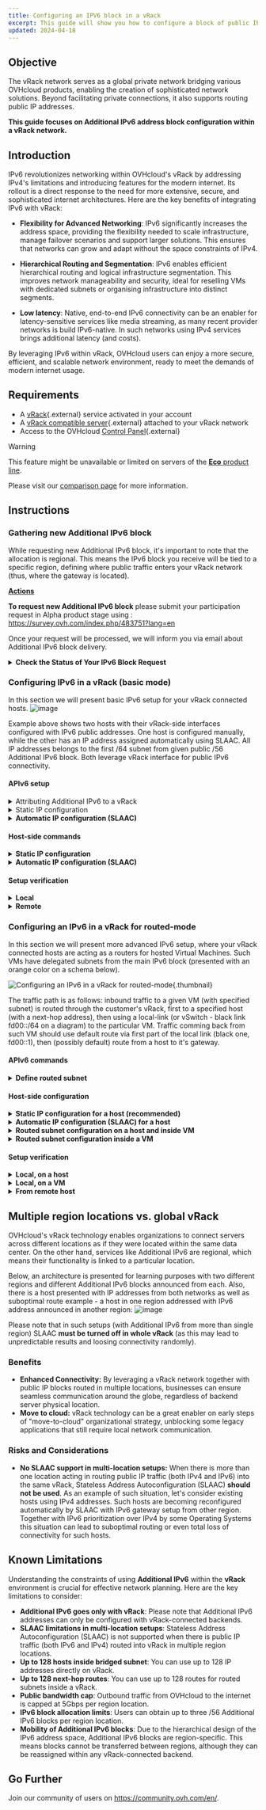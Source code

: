 ```yaml
---
title: Configuring an IPV6 block in a vRack
excerpt: This guide will show you how to configure a block of public IPV6 addresses for use with the vRack.
updated: 2024-04-18
---
```


## Objective

The vRack network serves as a global private network bridging various OVHcloud products, enabling the creation of sophisticated network solutions. Beyond facilitating private connections, it also supports routing public IP addresses. 

**This guide focuses on Additional IPv6 address block configuration within a vRack network.**


## Introduction

IPv6 revolutionizes networking within OVHcloud's vRack by addressing IPv4's limitations and introducing features for the modern internet. Its rollout is a direct response to the need for more extensive, secure, and sophisticated internet architectures. Here are the key benefits of integrating IPv6 with vRack:

- **Flexibility for Advanced Networking**: IPv6 significantly increases the address space, providing the flexibility needed to scale infrastructure, manage failover scenarios and support larger solutions. This ensures that networks can grow and adapt without the space constraints of IPv4.

- **Hierarchical Routing and Segmentation**: IPv6 enables efficient hierarchical routing and logical infrastructure segmentation. This improves network manageability and security, ideal for reselling VMs with dedicated subnets or organising infrastructure into distinct segments.

- **Low latency**: Native, end-to-end IPv6 connectivity can be an enabler for latency-sensitive services like media streaming, as many recent provider networks is build IPv6-native. In such networks using IPv4 services brings additional latency (and costs).

By leveraging IPv6 within vRack, OVHcloud users can enjoy a more secure, efficient, and scalable network environment, ready to meet the demands of modern internet usage.


## Requirements

- A [vRack](https://www.ovh.com/ca/en/solutions/vrack/){.external} service activated in your account
- A [vRack compatible server](https://www.ovh.com/ca/en/solutions/vrack/){.external} attached to your vRack network
- Access to the OVHcloud [Control Panel](https://ca.ovh.com/auth/?action=gotomanager&from=https://www.ovh.com/world/&ovhSubsidiary=we){.external}

> [!warning]
> This feature might be unavailable or limited on servers of the [**Eco** product line](https://eco.ovhcloud.com/en/about/).
>
> Please visit our [comparison page](https://eco.ovhcloud.com/en/compare/) for more information.

## Instructions

### Gathering new Additional IPv6 block

While requesting new Additional IPv6 block, it's important to note that the allocation is regional. This means the IPv6 block you receive will be tied to a specific region, defining where public traffic enters your vRack network (thus, where the gateway is located). 

**<ins>Actions</ins>**  

<b>To request new Additional IPv6 block</b> please submit your participation request in Alpha product stage using : https://survey.ovh.com/index.php/483751?lang=en

Once your request will be processed, we will inform you via email about Additional IPv6 block delivery.

<details>
<summary> <b>Check the Status of Your IPv6 Block Request</b> </summary>
<blockquote>
    
We can check services eligible for configuration using this GET API call:
![image](https://github.com/ovh/docs/blob/ipv6_in_vrack/pages/bare_metal_cloud/dedicated_servers/configure-an-ipv6-in-a-vrack/images/get-eligibleServices.png)
New IPv6 block is there, let's configure it now!

</blockquote>
</details>


### Configuring IPv6 in a vRack (basic mode)

In this section we will present basic IPv6 setup for your vRack connected hosts.
![image](https://github.com/ovh/docs/assets/60412/04b55646-15f9-4ecd-86f3-cea51fa7421e)

Example above shows two hosts with their vRack-side interfaces configured with IPv6 public addresses. One host is configured manually, while the other has an IP address assigned automatically using SLAAC. All IP addresses belongs to the first /64 subnet from given public /56 Additional IPv6 block. Both leverage vRack interface for public IPv6 connectivity.


#### APIv6 setup

<details>
<summary>Attributing Additional IPv6 to a vRack</summary>

Delivered IPv6 block (as seen previously with /eligibleServices API call), can now be added to the vRack network configuration using this POST method:

![image](https://github.com/ovh/docs/blob/ipv6_in_vrack/pages/bare_metal_cloud/dedicated_servers/configure-an-ipv6-in-a-vrack/images/post-ipv6.png)

It can be also verified this way:
![image-2024-3-29_14-55-25](https://github.com/ovh/docs/assets/60412/20108fc8-a30e-481d-b470-beb2b99e7b7a)
Now, we see our block configured with a vRack. Next step is to configure your host or VMs.

</details>

<details>
<summary>Static IP configuration</summary>

<blockquote>
Once Additional IPv6 /56 block is attributed to a vRack network, there is always first /64 subnet that is bridged with it. That means, you can easily use such IPs on your hosts. 
Let's check exactly which subnet is bridged::

![image-2024-3-29_14-54-24](https://github.com/ovh/docs/assets/60412/c3c67e28-205c-4ebe-910f-fefa5c018781)


To get more details:

![image-2024-3-29_14-53-36](https://github.com/ovh/docs/assets/60412/574f9e7a-3c6c-4aea-b232-0e1167a8285a)
Notice that IP autoconfiguration (SLAAC) is turned off by default.

</blockquote>
</details>
        
<details>
<summary><b>Automatic IP configuration (SLAAC)</b></summary>

To simplify IP addressing inside your network, you may want to use SLAAC. It can be enabled per-bridged-subnet only and can be enabled with simple POST method:

![image-2024-3-29_14-48-7](https://github.com/ovh/docs/assets/60412/a26da7cd-9a9d-4841-b055-9997cf460adc)

Don't forget to configure SLAAC on your host machine.

</details>

#### Host-side commands

<details>
<summary> <b>Static IP configuration</b></b> </summary>
<blockquote>

In a basic configuration, you may want to setup an IP address and routing manually. This is also suggested way when your machine acts as a router (see [configuring routed subnet](#configuring-an-ipv6-in-a-vrack-for-routed-mode)) and has ipv6.forwarding mode enabled.

First, let's add an IP address on the vrack interface (in our example "eth1"):
``` bash
$ sudo ip address add 2001:41d0:abcd:ef00::2/64 dev eth1
```
(Please note that the first IP address in a block, 2001:41d0:abcd:ef00::1/64 is gateway IP address and must not be used for host addressing).

Optionally, if you want to use vRack interface as the main one for IPv6 traffic, default route can be configured the following way:
``` bash
$ sudo ip -6 route add default via 2001:41d0:abcd:ef00::1/64 dev eth1
```

Finally, bring up the interface (and verify configured IP on it):
``` bash
$ sudo ip link set up dev eth1
$ ip -6 addr list dev eth1
4: eth1: <BROADCAST,MULTICAST,UP,LOWER_UP> mtu 1500 qdisc mq state UP group default qlen 1000
    inet6 2001:41d0:abcd:ef00::2/64 scope global static
```

</blockquote>
</details>
<details>
<summary> <b>Automatic IP configuration (SLAAC)</b></b> </summary>
<blockquote>

To use automatic configuration, please ensure you have configured your interface as the following:

First, let's allow our host to accept Router Advertisements (for autoconfiguration) on the vrack interface (in our example "eth1"):
``` bash
$ sudo sysctl -w net.ipv6.conf.eth1.accept_ra=1
```
Important to note is that this setting will not work if ipv6.forwarding is enabled in your system. In such case please refer to [Automatic IP configuration for routed subnet](#host-side-configuration) for details.
 
Then, simply bring up the interface:
``` bash
$ sudo ip link set up dev eth1
$ ip -6 addr list dev eth1
4: eth1: <BROADCAST,MULTICAST,UP,LOWER_UP> mtu 1500 qdisc mq state UP group default qlen 1000
    inet6 2001:41d0:abcd:ef00:fe34:97ff:feb0:c166/64 scope global dynamic mngtmpaddr
       valid_lft 2322122sec preferred_lft 334922sec
```
After a moment (configuration must propagate), specific IPv6 address (with flags _global_ and _dynamic_) should be visible on the interface.

</blockquote>
</details>
        
#### Setup verification

<details>
<summary> <b>Local</b> </summary>
<blockquote>

Most basic test is to ping local IP address on a host:

``` bash
#debian@ns2000052:~$ ping 2001:41d0:900:2100:fe34:97ff:feb0:c166
PING 2001:41d0:900:2100:fe34:97ff:feb0:c166(2001:41d0:900:2100:fe34:97ff:feb0:c166) 56 data bytes
64 bytes from 2001:41d0:900:2100:fe34:97ff:feb0:c166: icmp_seq=1 ttl=64 time=0.043 ms
64 bytes from 2001:41d0:900:2100:fe34:97ff:feb0:c166: icmp_seq=2 ttl=64 time=0.034 ms
```

</blockquote>
</details>

<details>
<summary> <b>Remote</b> </summary>
<blockquote>
Next, let's verify connectivity from remote:
    
``` bash
#ubuntu@remote-test:~$ ping 2001:41d0:900:2100:fe34:97ff:feb0:c166
PING 2001:41d0:900:2100:fe34:97ff:feb0:c166(2001:41d0:900:2100:fe34:97ff:feb0:c166) 56 data bytes
64 bytes from 2001:41d0:900:2100:fe34:97ff:feb0:c166: icmp_seq=1 ttl=55 time=7.23 ms
64 bytes from 2001:41d0:900:2100:fe34:97ff:feb0:c166: icmp_seq=2 ttl=55 time=6.90 ms
64 bytes from 2001:41d0:900:2100:fe34:97ff:feb0:c166: icmp_seq=3 ttl=55 time=6.92 ms
```

</blockquote>
</details>    

### Configuring an IPv6 in a vRack for routed-mode

In this section we will present more advanced IPv6 setup, where your vRack connected hosts are acting as a routers for hosted Virtual Machines. Such VMs have delegated subnets from the main IPv6 block (presented with an orange color on a schema below).

![Configuring an IPv6 in a vRack for routed-mode](images/20240418-01.png){.thumbnail}


The traffic path is as follows: inbound traffic to a given VM (with specified subnet) is routed through the customer's vRack, first to a specified host (with a next-hop address), then using a local-link (or vSwitch - black link fd00::/64 on a diagram) to the particular VM.
Traffic comming back from such VM should use default route via first part of the local link (black one, fd00::1), then (possibly default) route from a host to it's gateway.

#### APIv6 commands

<details>
<summary> <b>Define routed subnet</b> </summary>
<blockquote>

To create a routed subnet, we must first define:
- subnet in CIDR notation (size between /57 and /64)
- next-hop address (so the host's IPv6 address)

Please note that given subnet can not overlap with any other subnet defined and next-hop address must belong to the first part (bridged /64 subnet) of your Additional IPv6 prefix.

Please use the call as follows in the example below:

![Define routed subnet](images/20240418-02.png){.thumbnail}

In the example above, we define routed subnet at a size of 2001:41d0:abcd:ef10::/60 which will be delegated to the VM hosted on: 2001:41d0:abcd:ef00::2

</blockquote>
</details>




#### Host-side configuration

<details>
<summary> <b>Static IP configuration for a host (recommended)</b> </summary>
<blockquote>

When hosting Virtual Machines, we strongly recommend to use static configuration on your host.

Setup an IPv6 address, bring up the interface and (optionally) add default route over the vRack interface:
``` bash
$ sudo ip addr add 2001:41d0:abcd:ef00::2/64 dev eth1
$ sudo ip link set dev eth1 up
$ sudo ip -6 route add default via 2001:41d0:abcd:ef00::1 dev eth1
```

</blockquote>
</details>

<details>
<summary><b>Automatic IP configuration (SLAAC) for a host</b></summary>
<blockquote>

    In some cases, you may want to configure your interfaces with SLAAC and IP forwarding together. 
Please note this bring additional risks (such as loosing access not only to the host but also to all VMs) and is not recommended.

Ensuring IPv6 forwarding is enabled:
``` bash
$ sudo sysctl -w net.ipv6.conf.all.forwarding=1
```

Configuring Router Advertisements to be accepted (on vRack eth1 interface in our example):
``` bash
$ sudo sysctl -w net.ipv6.conf.eth1.accept_ra=2
```

</blockquote>
</details>


<details>
<summary> <b>Routed subnet configuration on a host and inside VM</b> </summary>
<blockquote>

To ensure that our host knows what to do with packets addressed to the new routed subnet (that will be on a VM), we must add specific route for it.
In our example this is veth link with fd00::2/64 address inside a VM we will use for a routing.
Please note that this is very specific to the Hypervisor installed (it can be some of the vSwitch or veth interfaces). Please refer specific hypervisor networking guide for this setup.
``` bash
$ sudo ip -6 route add 2001:41d0:abcd:ef10::/60 via fd00::2
```

</blockquote>
</details>


<details>
<summary> <b>Routed subnet configuration inside a VM</b> </summary>

Again, please note that used link between host and VMs is very specific to the Hypervisor installed (it can be some of the vSwitch or veth interfaces). Please refer specific hypervisor networking guide for this setup.

<blockquote>
Add our routed IP block inside a VM to ensure it can accept packets:
    
``` bash
debian@vm-1:~$ sudo ip address add 2001:41d0:abcd:ef10::1/60 dev lo
```

Add default route on a VM to ensure traffic can get back out of it:
``` bash
debian@vm-1:~$ sudo ip -6 route add default via fd00::1
```

</blockquote>
</details>


#### Setup verification

<details>
<summary> <b>Local, on a host</b> </summary>
<blockquote>

Ping from the host into the container (using local link):
``` bash
debian@host:~$ ping fd00::2
PING fd00::2(fd00::2) 56 data bytes
64 bytes from fd00::2: icmp_seq=1 ttl=64 time=0.053 ms
64 bytes from fd00::2: icmp_seq=2 ttl=64 time=0.071 ms
```

Ping from the host into the container (using routed subnet):
``` bash
debian@host:~$ ping 2001:41d0:abcd:ef10::1
PING 2001:41d0:abcd:ef10::1(2001:41d0:abcd:ef10::1) 56 data bytes
64 bytes from 2001:41d0:abcd:ef10::1: icmp_seq=1 ttl=64 time=0.054 ms
64 bytes from 2001:41d0:abcd:ef10::1: icmp_seq=2 ttl=64 time=0.073 ms
```

Check route to our /60 subnet on a host:
``` bash
debian@host:~$ ip -6 route get 2001:41d0:abcd:ef10::1
2001:41d0:abcd:ef10::1 from :: via fd00::2 dev veth1a src fd00::1 metric 1024 pref medium
```

</blockquote>
</details>

<details>
<summary> <b>Local, on a VM</b> </summary>
<blockquote>

First, check routing table:
``` bash
debian@vm-1:~$ ip -6 route show
2001:41d0:abcd:ef10::/60 dev lo proto kernel metric 256 pref medium
fd00::/64 dev veth1b proto kernel metric 256 pref medium
default via fd00::1 dev veth1b src 2001:41d0:abcd:ef10::1 metric 1024 pref medium
```

Ping host link local interface:
``` bash
debian@vm-1:~$ ping fd00::1
PING fd00::1(fd00::1) 56 data bytes
64 bytes from fd00::1: icmp_seq=1 ttl=64 time=0.051 ms
64 bytes from fd00::1: icmp_seq=2 ttl=64 time=0.070 ms
```

Ping host global interface:
``` bash
debian@vm-1:~$ ping 2001:41d0:abcd:ef00::2
PING 2001:41d0:abcd:ef00::2(2001:41d0:abcd:ef00::2) 56 data bytes
64 bytes from 2001:41d0:abcd:ef00::2: icmp_seq=1 ttl=64 time=0.050 ms
64 bytes from 2001:41d0:abcd:ef00::2: icmp_seq=2 ttl=64 time=0.080 ms
```

Finally, let's ping external IPv4 from a VM:
``` bash
debian@vm-1:~$ ping 2001:41d0:242:d300::
PING 2001:41d0:242:d300::(2001:41d0:242:d300::) 56 data bytes
64 bytes from 2001:41d0:242:d300::: icmp_seq=1 ttl=57 time=0.388 ms
64 bytes from 2001:41d0:242:d300::: icmp_seq=2 ttl=57 time=0.417 ms
```

Or, using domain name:
``` bash
debian@vm-1:~$ ping -6 proof.ovh.net
PING proof.ovh.net(2001:41d0:242:d300:: (2001:41d0:242:d300::)) 56 data bytes
64 bytes from 2001:41d0:242:d300:: (2001:41d0:242:d300::): icmp_seq=1 ttl=57 time=0.411 ms
64 bytes from 2001:41d0:242:d300:: (2001:41d0:242:d300::): icmp_seq=2 ttl=57 time=0.415 ms
```

</blockquote>
</details>

<details>
<summary> <b>From remote host</b> </summary>
<blockquote>

Let's check connectivity to our VM from outside of OVHcloud network:

``` bash
ubuntu@remote-test:~$ ping 2001:41d0:abcd:ef10::1
PING 2001:41d0:abcd:ef10::1(2001:41d0:abcd:ef10::1) 56 data bytes
64 bytes from 2001:41d0:abcd:ef10::1: icmp_seq=1 ttl=55 time=5.84 ms
64 bytes from 2001:41d0:abcd:ef10::1: icmp_seq=2 ttl=55 time=2.98 ms
```

And traceroute from remote host (somewhere in the internet):
``` bash
ubuntu@remote-test:~$ mtr -rc1 2001:41d0:abcd:ef10::1
Start: 2024-03-26T09:26:45+0000
HOST: remote-test                  				Loss%   Snt   Last   Avg  Best  Wrst StDev
...
...
  9.|-- 2001:41d0:abcd::2:5d        				0.0%     1    1.9   1.9   1.9   1.9   0.0
 10.|-- 2001:41d0:abcd:ef00::2      				0.0%     1    2.2   2.2   2.2   2.2   0.0
 11.|-- 2001:41d0:abcd:ef10::1      				0.0%     1    2.2   2.2   2.2   2.2   0.0
```
In this example: 
- hop 10 - our host's IP address
- hop 11 - our VM's IP address

</blockquote>
</details>

## Multiple region locations vs. global vRack

OVHcloud's vRack technology enables organizations to connect servers across different locations as if they were located within the same data center. 
On the other hand, services like Additional IPv6 are regional, which means their functionality is linked to a particular location. 

Below, an architecture is presented for learning purposes with two different regions and different Additional IPv6 blocks announced from each. Also, there is a host presented with IP addresses from both networks as well as suboptimal route example - a host in one region addressed with IPv6 address announced in another region:
![image](https://github.com/ovh/docs/assets/60412/c8789220-2b6c-4245-bada-94e3854be8f7)

Please note that in such setups (with Additional IPv6 from more than single region) SLAAC **must be turned off in whole vRack** (as this may lead to unpredictable results and loosing connectivity randomly).


### Benefits

- **Enhanced Connectivity:** By leveraging a vRack network together with public IP blocks routed in multiple locations, businesses can ensure seamless communication around the globe, regardless of backend server physical location.
- **Move to cloud:** vRack technology can be a great enabler on early steps of "move-to-cloud" organizational strategy, unblocking some legacy applications that still require local network communication.

### Risks and Considerations

- **No SLAAC support in multi-location setups:** When there is more than one location acting in routing public IP traffic (both IPv4 and IPv6) into the same vRack, Stateless Address Autoconfiguration (SLAAC) **should not be used**. As an example of such situation, let's consider existing hosts using IPv4 addresses. Such hosts are becoming reconfigured automatically by SLAAC with IPv6 gateway setup from other region. Together with IPv6 prioritization over IPv4 by some Operating Systems this situation can lead to suboptimal routing or even total loss of connectivity for such hosts.


## Known Limitations

Understanding the constraints of using **Additional IPv6** within the **vRack** environment is crucial for effective network planning. Here are the key limitations to consider:

- **Additional IPv6 goes only with vRack**: Please note that Additional IPv6 addresses can only be configured with vRack-connected backends.
- **SLAAC limitations in multi-location setups**: Stateless Address Autoconfiguration (SLAAC) is not supported when there is public IP traffic (both IPv6 and IPv4) routed into vRack in multiple region locations.
- **Up to 128 hosts inside bridged subnet**: You can use up to 128 IP addresses directly on vRack.
- **Up to 128 next-hop routes**: You can use up to 128 routes for routed subnets inside a vRack.
- **Public bandwidth cap**: Outbound traffic from OVHcloud to the internet is capped at 5Gbps per region location.
- **IPv6 block allocation limits**: Users can obtain up to three /56 Additional IPv6 blocks per region location.
- **Mobility of Additional IPv6 blocks**: Due to the hierarchical design of the IPv6 address space, Additional IPv6 blocks are region-specific. This means blocks cannot be transferred between regions, although they can be reassigned within any vRack-connected backend. 
  

## Go Further

Join our community of users on <https://community.ovh.com/en/>.
